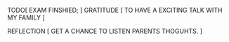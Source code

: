 TODO[
    EXAM FINSHIED; 
]
GRATITUDE [
    TO HAVE A EXCITING TALK WITH MY FAMILY
]

REFLECTION [
    GET A CHANCE TO LISTEN PARENTS THOGUHTS. 
]

